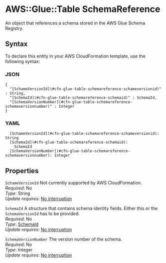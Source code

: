 # AWS::Glue::Table SchemaReference<a name="aws-properties-glue-table-schemareference"></a>

An object that references a schema stored in the AWS Glue Schema Registry\.

## Syntax<a name="aws-properties-glue-table-schemareference-syntax"></a>

To declare this entity in your AWS CloudFormation template, use the following syntax:

### JSON<a name="aws-properties-glue-table-schemareference-syntax.json"></a>

```
{
  "[SchameVersionId](#cfn-glue-table-schemareference-schameversionid)" : String,
  "[SchemaId](#cfn-glue-table-schemareference-schemaid)" : SchemaId,
  "[SchemaVersionNumber](#cfn-glue-table-schemareference-schemaversionnumber)" : Integer
}
```

### YAML<a name="aws-properties-glue-table-schemareference-syntax.yaml"></a>

```
  [SchameVersionId](#cfn-glue-table-schemareference-schameversionid): String
  [SchemaId](#cfn-glue-table-schemareference-schemaid): 
    SchemaId
  [SchemaVersionNumber](#cfn-glue-table-schemareference-schemaversionnumber): Integer
```

## Properties<a name="aws-properties-glue-table-schemareference-properties"></a>

`SchameVersionId`  <a name="cfn-glue-table-schemareference-schameversionid"></a>
Not currently supported by AWS CloudFormation\.  
*Required*: No  
*Type*: String  
*Update requires*: [No interruption](https://docs.aws.amazon.com/AWSCloudFormation/latest/UserGuide/using-cfn-updating-stacks-update-behaviors.html#update-no-interrupt)

`SchemaId`  <a name="cfn-glue-table-schemareference-schemaid"></a>
A structure that contains schema identity fields\. Either this or the `SchemaVersionId` has to be provided\.  
*Required*: No  
*Type*: [SchemaId](aws-properties-glue-table-schemaid.md)  
*Update requires*: [No interruption](https://docs.aws.amazon.com/AWSCloudFormation/latest/UserGuide/using-cfn-updating-stacks-update-behaviors.html#update-no-interrupt)

`SchemaVersionNumber`  <a name="cfn-glue-table-schemareference-schemaversionnumber"></a>
The version number of the schema\.  
*Required*: No  
*Type*: Integer  
*Update requires*: [No interruption](https://docs.aws.amazon.com/AWSCloudFormation/latest/UserGuide/using-cfn-updating-stacks-update-behaviors.html#update-no-interrupt)